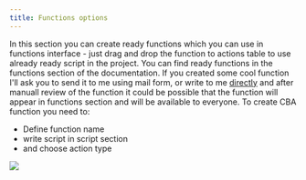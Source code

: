 ```yaml
---
title: Functions options
---
```


In this section you can create ready functions which you can use in functions interface - just drag and drop the function to actions table to use already ready script in the project. You can find ready functions in the functions section of the documentation. If you created some cool function I'll ask you to send it to me using mail form, or write to me [directly](mailto:saroyanm@gmail.com?Subject=From%20CBA%20user) and after manuall review of the function it could be possible that the function will appear in functions section and will be available to everyone. To create CBA function you need to:

- Define function name
- write script in script section
- and choose action type

![](/images/functions_screen.png)